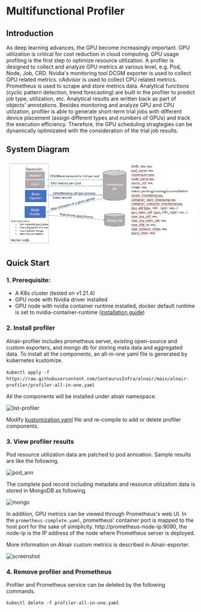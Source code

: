 # Multifunctional Profiler


## Introduction
As deep learning advances, the GPU become increasingly important. GPU utilization is critical for cost reduction in cloud computing. GPU usage profiling is the first step to optimize resource utilization. A profiler is designed to collect and analyze GPU metrics at various level, e.g. Pod, Node, Job, CRD. Nvidia's monitoring tool DCGM exporter is used to collect GPU related metrics. cAdvisor is used to collect CPU related metrics. Prometheus is used to scrape and store metrics data. Analytical functions (cyclic pattern detection, trend forecasting) are built in the profiler to predict job type, utilization, etc. Analytical results are written back as part of objects' annotations. Besides monitoring and analyze GPU and CPU utilzation, profiler is able to generate short-term trial jobs with different device placement (assign different types and numbers of GPUs) and track the execution efficiency. Therefore, the GPU scheduling stragtegies can be dynamically optimizated with the consideration of the trial job results.

## System Diagram

![system_diagrm](./images/system_diagram.png)

## Quick Start
   
### 1. Prerequisite: 
 - A K8s cluster (tested on v1.21.4)
 - GPU node with Nvidia driver installed
 - GPU node with nvidia container runtime installed, docker default runtime is set to nvidia-container-runtime ([installation guide](https://github.com/NVIDIA/nvidia-container-runtime))

### 2. Install profiler

Alnair-profiler includes prometheus server, existing open-source and custom exporters, and mongo db for storing meta data and aggregated data. To install all the components, an all-in-one yaml file is generated by kubernetes kustomize.

```kubectl apply -f https://raw.githubusercontent.com/CentaurusInfra/alnair/main/alnair-profiler/profiler-all-in-one.yaml```

All the components will be installed under alnair namespace.

![list-profiler](./images/list-profiler.png)

Modify [kustomization.yaml](./kustomization.yaml) file and re-compile to add or delete profiler components.

### 3. View profiler results

Pod resource utilization data are patched to pod annoation. Sample results are like the following.

![pod_ann](./images/pod_results.png)

The complete pod record including metadata and resource utilization data is stored in MongoDB as following.

![mongo](./images/mongo_record.png)

In addition, GPU metrics can be viewed through Prometheus's web UI. In the ```prometheus-complete.yaml```, prometheus' container port is mapped to the host port for the sake of simiplicity. http://prometheus-node-ip:9090, the node-ip is the IP address of the node where Prometheus server is deployed. 

More information on Alnair custom metrics is described in Alnair-exporter.

![screenshot](./images/prometheus_UI.png)

### 4. Remove profiler and Prometheus

Profiler and Prometheus service can be deleted by the following commands.

```
kubectl delete -f profiler-all-in-one.yaml
```

